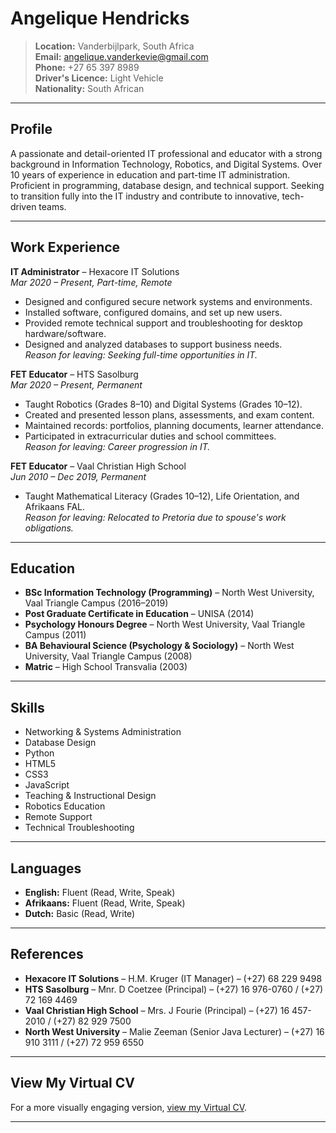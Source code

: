 # Angelique Hendricks

> **Location:** Vanderbijlpark, South Africa  
> **Email:** angelique.vanderkevie@gmail.com  
> **Phone:** +27 65 397 8989  
> **Driver's Licence:** Light Vehicle  
> **Nationality:** South African  

---

## Profile

A passionate and detail-oriented IT professional and educator with a strong background in Information Technology, Robotics, and Digital Systems. Over 10 years of experience in education and part-time IT administration. Proficient in programming, database design, and technical support. Seeking to transition fully into the IT industry and contribute to innovative, tech-driven teams.

---

## Work Experience

**IT Administrator** – Hexacore IT Solutions  
*Mar 2020 – Present, Part-time, Remote*  
- Designed and configured secure network systems and environments.
- Installed software, configured domains, and set up new users.
- Provided remote technical support and troubleshooting for desktop hardware/software.
- Designed and analyzed databases to support business needs.  
_Reason for leaving: Seeking full-time opportunities in IT._

**FET Educator** – HTS Sasolburg  
*Mar 2020 – Present, Permanent*  
- Taught Robotics (Grades 8–10) and Digital Systems (Grades 10–12).
- Created and presented lesson plans, assessments, and exam content.
- Maintained records: portfolios, planning documents, learner attendance.
- Participated in extracurricular duties and school committees.  
_Reason for leaving: Career progression in IT._

**FET Educator** – Vaal Christian High School  
*Jun 2010 – Dec 2019, Permanent*  
- Taught Mathematical Literacy (Grades 10–12), Life Orientation, and Afrikaans FAL.  
_Reason for leaving: Relocated to Pretoria due to spouse's work obligations._

---

## Education

- **BSc Information Technology (Programming)** – North West University, Vaal Triangle Campus (2016–2019)
- **Post Graduate Certificate in Education** – UNISA (2014)
- **Psychology Honours Degree** – North West University, Vaal Triangle Campus (2011)
- **BA Behavioural Science (Psychology & Sociology)** – North West University, Vaal Triangle Campus (2008)
- **Matric** – High School Transvalia (2003)

---

## Skills

- Networking & Systems Administration
- Database Design
- Python
- HTML5
- CSS3
- JavaScript
- Teaching & Instructional Design
- Robotics Education
- Remote Support
- Technical Troubleshooting

---

## Languages

- **English:** Fluent (Read, Write, Speak)
- **Afrikaans:** Fluent (Read, Write, Speak)
- **Dutch:** Basic (Read, Write)

---

## References

- **Hexacore IT Solutions** – H.M. Kruger (IT Manager) – (+27) 68 229 9498
- **HTS Sasolburg** – Mnr. D Coetzee (Principal) – (+27) 16 976-0760 / (+27) 72 169 4469
- **Vaal Christian High School** – Mrs. J Fourie (Principal) – (+27) 16 457-2010 / (+27) 82 929 7500
- **North West University** – Malie Zeeman (Senior Java Lecturer) – (+27) 16 910 3111 / (+27) 72 959 6550

---

## View My Virtual CV

For a more visually engaging version, [view my Virtual CV](./Angelique%20Virtual%20CV%202025.html).

---

<!--  
Style Note:  
The virtual CV uses a gradient background (linear-gradient 135deg, #dbeafe, #fef9c3), purple accents, and rounded containers. Markdown does not support this, but consider using GitHub Pages with your HTML file for the best effect!
-->
